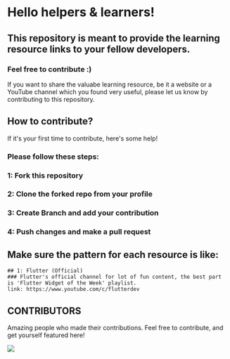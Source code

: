 # Hello helpers & learners!
## This repository is meant to provide the learning resource links to your fellow developers.
### Feel free to contribute :)
If you want to share the valuabe learning resource, be it a website or a YouTube channel which you found very useful, please let us know by contributing to this repository.

## How to contribute?
If it's your first time to contribute, here's some help!
### Please follow these steps:
### 1: Fork this repository
### 2: Clone the forked repo from your profile
### 3: Create Branch and add your contribution
### 4: Push changes and make a pull request

## Make sure the pattern for each resource is like:
```
## 1: Flutter (Official)
### Flutter's official channel for lot of fun content, the best part is 'Flutter Widget of the Week' playlist.
link: https://www.youtube.com/c/flutterdev
```

## CONTRIBUTORS
Amazing people who made their contributions. Feel free to contribute, and get yourself featured here!

<a href="https://github.com/rashidwassan/my-academic-guide/graphs/contributors">
  <img src="https://contrib.rocks/image?repo=rashidwassan/my-academic-guide" />
</a>

